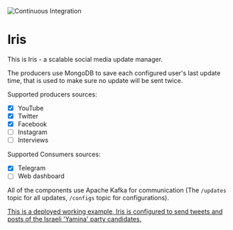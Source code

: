![Continuous Integration](https://github.com/TheMulti0/Iris/workflows/Continuous%20Integration/badge.svg)
# Iris

This is Iris - a scalable social media update manager.

The producers use MongoDB to save each configured user's last update time, that is used to make sure no update will be sent twice.

Supported producers sources:
 - [x] YouTube
 - [x] Twitter
 - [x] Facebook
 - [ ] Instagram
 - [ ] Interviews
 
Supported Consumers sources:
 - [x] Telegram
 - [ ] Web dashboard

All of the components use Apache Kafka for communication (The `/updates` topic for all updates, `/configs` topic for configurations).

[This is a deployed working example, Iris is configured to send tweets and posts of the Israeli 'Yamina' party candidates.](https://t.me/YaminaUpdates)
